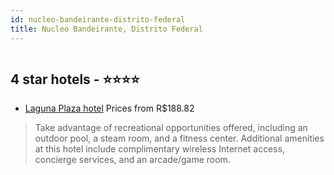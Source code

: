 ```yaml
---
id: nucleo-bandeirante-distrito-federal
title: Nucleo Bandeirante, Distrito Federal
---
```


<center><img src="https://novo-hu.s3.amazonaws.com/reservas/ota/prod/hotel/97269/laguna-plaza-001_20180903121649.jpg" alt="" /></center>


##  4 star hotels - ⭐️⭐️⭐️⭐️

-    [Laguna Plaza hotel](https://us.hurb.com/hotels/nucleo-bandeirante/laguna-plaza-hotel-JNP-JP114467?cmp=18055) Prices from R$188.82
   > Take advantage of recreational opportunities offered, including an outdoor pool, a steam room, and a fitness center. Additional amenities at this hotel include complimentary wireless Internet access, concierge services, and an arcade/game room.
